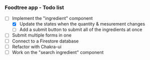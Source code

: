 ### Foodtree app - Todo list

- [ ] Implement the "ingredient" component
  - [x] Update the states when the quantity & mesurement changes
  - [ ] Add a submit button to submit all of the ingredients at once
- [ ] Submit multiple forms in one
- [ ] Connect to a Firestore database
- [ ] Refactor with Chakra-ui
- [ ] Work on the "search ingredient" component
